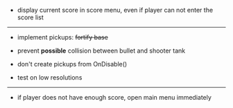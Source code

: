 
- display current score in score menu, even if player can not enter the score list


***

- implement pickups: ~~fortify base~~

- prevent **possible** collision between bullet and shooter tank

- don't create pickups from OnDisable()

- test on low resolutions

***

- if player does not have enough score, open main menu immediately

